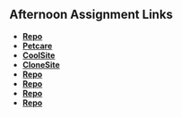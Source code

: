 ## Afternoon Assignment Links

-  **[Repo](https://github.com/ewood-coder/fs-journal)**
-  **[Petcare](https://ewood-coder.github.io/petcare)**
-  **[CoolSite](https://ewood-coder.github.io/coolSite)**
-  **[CloneSite](https://ewood-coder.github.io/cloneSite)**
-	**[Repo](https://github.com/ewood-coder/<ASSIGNMENT_REPO>)**
-	**[Repo](https://github.com/ewood-coder/<ASSIGNMENT_REPO>)**
-	**[Repo](https://github.com/ewood-coder/<ASSIGNMENT_REPO>)**
-	**[Repo](https://github.com/ewood-coder/<ASSIGNMENT_REPO>)**
